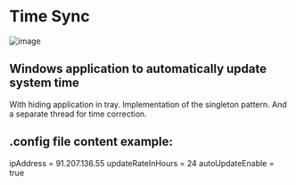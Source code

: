 # Time Sync
![image](https://github.com/muridse/TimeSyncApp/assets/26198117/58380a39-5a9c-496d-a339-54654c77c7a9)
## Windows application to automatically update system time
With hiding application in tray. 
Implementation of the singleton pattern. 
And a separate thread for time correction. 

## .config file content example:
ipAddress = 91.207.136.55
updateRateInHours = 24
autoUpdateEnable = true
